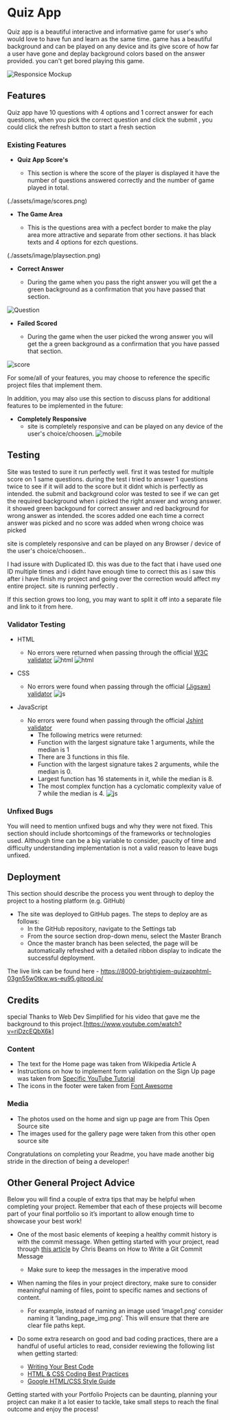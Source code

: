 # Quiz App

Quiz app is a beautiful interactive and informative game for user's who would love to have fun and learn as the same time. game has a beautiful background and can be played on any device and its give score of how far a user have gone and deplay background colors based on the answer provided. 
you can't get bored playing this game.

![Responsice Mockup](./assets/image/fullgame.png)

## Features 

Quiz app have 10 questions with 4 options and 1 correct answer for each questions, when you pick the correct question and click the submit , you could click the refresh button to start a fresh section
### Existing Features

- __Quiz App Score's__

  - This section is where the score of the player is displayed it have the number of questions answered correctly and the number of game played in total.

 (./assets/image/scores.png)

- __The Game Area__

  - This is the questions area with a pecfect border to make the play area more attractive and separate from other sections. it has black texts and 4 options for ezch questions. 

 (./assets/image/playsection.png)

- __Correct Answer__

  - During the game when you pass the right answer you will get the a green background as a confirmation that you have passed that section.

![Question](./assets/image/passed.png)

- __Failed Scored__

  - During the game when the user picked the wrong answer you will get the a green background as a confirmation that you have passed that section.

![score](./assets/image/failed.png)

For some/all of your features, you may choose to reference the specific project files that implement them.

In addition, you may also use this section to discuss plans for additional features to be implemented in the future:

- __Completely Responsive__
  - site is completely responsive and can be played on any device of the user's choice/choosen.
![mobile](./assets/image/responsive1.png)

## Testing 

Site was tested to sure it run perfectly well. first it was tested for multiple score on 1 same questions. during the test i tried to answer 1 questions twice to see if it will add to the score but it didnt which is perfectly as intended. the submit and background color was tested to see if we can get the required background when i picked the right answer and wrong answer. it showed green backgound for correct answer and red background for wrong answer as intended.
the scores added one each time a correct answer was picked and no score was added when wrong choice was picked

site is completely responsive and can be played on any Browser / device of the user's choice/choosen..

I had issure with Duplicated ID. this was due to the fact that i have used one ID multiple times and i didnt have enough time to correct this as i saw this after i have finish my project and going over the correction would affect my entire project. site is running perfectly .

If this section grows too long, you may want to split it off into a separate file and link to it from here.


### Validator Testing 

- HTML
    - No errors were returned when passing through the official [W3C validator](https://validator.w3.org/nu/#textarea)
    ![html](./assets/image/errors2.png)  ![html](./assets/image/htmlvalidate.png)
    
- CSS
    - No errors were found when passing through the official [(Jigsaw) validator](https://jigsaw.w3.org/css-validator/validator)
    ![js](./assets/image/cssValidator.png)

- JavaScript
    - No errors were found when passing through the official [Jshint validator](https://jshint.com/)
      - The following metrics were returned: 
      - Function with the largest signature take 1 arguments, while the median is 1
      - There are 3 functions in this file.
      - Function with the largest signature takes 2 arguments, while the median is 0.
      - Largest function has 16 statements in it, while the median is 8.
      - The most complex function has a cyclomatic complexity value of 7 while the median is 4.
      ![js](./assets/image/jsval.png)

### Unfixed Bugs

You will need to mention unfixed bugs and why they were not fixed. This section should include shortcomings of the frameworks or technologies used. Although time can be a big variable to consider, paucity of time and difficulty understanding implementation is not a valid reason to leave bugs unfixed. 

## Deployment

This section should describe the process you went through to deploy the project to a hosting platform (e.g. GitHub) 

- The site was deployed to GitHub pages. The steps to deploy are as follows: 
  - In the GitHub repository, navigate to the Settings tab 
  - From the source section drop-down menu, select the Master Branch
  - Once the master branch has been selected, the page will be automatically refreshed with a detailed ribbon display to indicate the successful deployment. 

The live link can be found here - https://8000-brightigiem-quizapphtml-03gn55w0tkw.ws-eu95.gitpod.io/


## Credits 

special Thanks to Web Dev Simplified for his video that gave me the background to this project.[https://www.youtube.com/watch?v=riDzcEQbX6k]

### Content 

- The text for the Home page was taken from Wikipedia Article A
- Instructions on how to implement form validation on the Sign Up page was taken from [Specific YouTube Tutorial](https://www.youtube.com/)
- The icons in the footer were taken from [Font Awesome](https://fontawesome.com/)

### Media

- The photos used on the home and sign up page are from This Open Source site
- The images used for the gallery page were taken from this other open source site


Congratulations on completing your Readme, you have made another big stride in the direction of being a developer! 

## Other General Project Advice

Below you will find a couple of extra tips that may be helpful when completing your project. Remember that each of these projects will become part of your final portfolio so it’s important to allow enough time to showcase your best work! 

- One of the most basic elements of keeping a healthy commit history is with the commit message. When getting started with your project, read through [this article](https://chris.beams.io/posts/git-commit/) by Chris Beams on How to Write  a Git Commit Message 
  - Make sure to keep the messages in the imperative mood 

- When naming the files in your project directory, make sure to consider meaningful naming of files, point to specific names and sections of content.
  - For example, instead of naming an image used ‘image1.png’ consider naming it ‘landing_page_img.png’. This will ensure that there are clear file paths kept. 

- Do some extra research on good and bad coding practices, there are a handful of useful articles to read, consider reviewing the following list when getting started:
  - [Writing Your Best Code](https://learn.shayhowe.com/html-css/writing-your-best-code/)
  - [HTML & CSS Coding Best Practices](https://medium.com/@inceptiondj.info/html-css-coding-best-practice-fadb9870a00f)
  - [Google HTML/CSS Style Guide](https://google.github.io/styleguide/htmlcssguide.html#General)

Getting started with your Portfolio Projects can be daunting, planning your project can make it a lot easier to tackle, take small steps to reach the final outcome and enjoy the process! 
